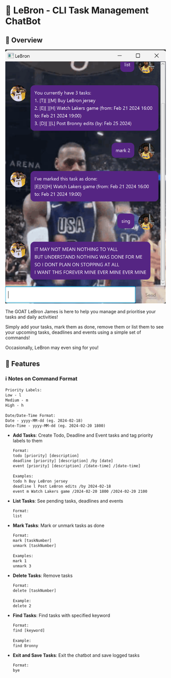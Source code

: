 # 👑 LeBron - CLI Task Management ChatBot

## 🐐 Overview

![Screenshot of LeBron GUI](./Ui.png)

The GOAT LeBron James is here to help you manage and prioritise your tasks and daily activities!

Simply add your tasks, mark them as done, remove them or list them to see your upcoming
tasks, deadlines and events using a simple set of commands!

Occasionally, LeBron may even sing for you!

## 🌟 Features

### ℹ️ **Notes on Command Format**
  ```
  Priority Labels:
  Low - l
  Medium - m
  High - h
  
  Date/Date-Time Format:
  Date - yyyy-MM-dd (eg. 2024-02-18)
  Date-Time - yyyy-MM-dd (eg. 2024-02-20 1800)
  ```

- **Add Tasks**: Create Todo, Deadline and Event tasks and tag priority labels to them
  ```
  Format:
  todo [priority] [description]
  deadline [priority] [description] /by [date]
  event [priority] [description] /[date-time] /[date-time]
  
  Examples:
  todo h Buy LeBron jersey
  deadline l Post LeBron edits /by 2024-02-18
  event m Watch Lakers game /2024-02-20 1800 /2024-02-20 2100
  ```
  
- **List Tasks**: See pending tasks, deadlines and events
  ```
  Format:
  list
  ```

- **Mark Tasks**: Mark or unmark tasks as done
  ```
  Format:
  mark [taskNumber]
  unmark [taskNumber]
  
  Examples:
  mark 1
  unmark 3
  ```

- **Delete Tasks**: Remove tasks
  ```
  Format:
  delete [taskNumber]
  
  Example:
  delete 2
  ```

- **Find Tasks**: Find tasks with specified keyword
  ```
  Format:
  find [keyword]
  
  Example:
  find Bronny
  ```

- **Exit and Save Tasks**: Exit the chatbot and save logged tasks
  ```
  Format:
  bye
  ```
